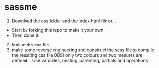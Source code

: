 # sassme
1. Download the css folder and the index html file or...
- Start by forking this repo to make it your own. 
- Then clone it.
2. look at the css file
3. make some reverse engineering and construct the scss file to compile the resulting css file 
OBS! only two colours and two mesures are defined...
Use variables, nesting, parenting, partials and operations
